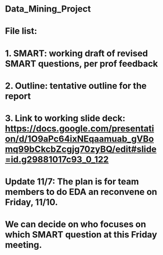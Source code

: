 # Data_Mining_Project

# File list:
# 1. SMART: working draft of revised SMART questions, per prof feedback
# 2. Outline: tentative outline for the report
# 3. Link to working slide deck: https://docs.google.com/presentation/d/1O9aPc64ixNEqaamuab_gVBomq99bCkcbZcgjg70zyBQ/edit#slide=id.g29881017c93_0_122 

# Update 11/7: The plan is for team members to do EDA an reconvene on Friday, 11/10.
#    We can decide on who focuses on which SMART question at this Friday meeting.
